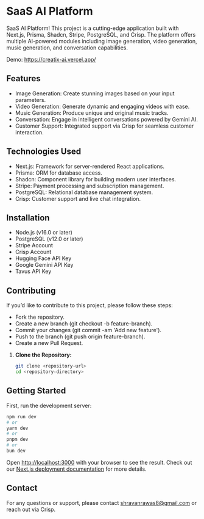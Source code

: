 # SaaS AI Platform

SaaS AI Platform! This project is a cutting-edge application built with Next.js, Prisma, Shadcn, Stripe, PostgreSQL, and Crisp. The platform offers multiple AI-powered modules including image generation, video generation, music generation, and conversation capabilities.

Demo: https://creatix-ai.vercel.app/

## Features

  - Image Generation: Create stunning images based on your input parameters.
  - Video Generation: Generate dynamic and engaging videos with ease.
  - Music Generation: Produce unique and original music tracks.
  - Conversation: Engage in intelligent conversations powered by Gemini AI.
  - Customer Support: Integrated support via Crisp for seamless customer interaction.

## Technologies Used

  - Next.js: Framework for server-rendered React applications.
  - Prisma: ORM for database access.
  - Shadcn: Component library for building modern user interfaces.
  - Stripe: Payment processing and subscription management.
  - PostgreSQL: Relational database management system.
  - Crisp: Customer support and live chat integration.

## Installation

  - Node.js (v16.0 or later)
  - PostgreSQL (v12.0 or later)
  - Stripe Account
  - Crisp Account
  - Hugging Face API Key
  - Google Gemini API Key
  - Tavus API Key

## Contributing

If you’d like to contribute to this project, please follow these steps:

  - Fork the repository.
  - Create a new branch (git checkout -b feature-branch).
  - Commit your changes (git commit -am 'Add new feature').
  - Push to the branch (git push origin feature-branch).
  - Create a new Pull Request.
   

1. **Clone the Repository:**
   
   ```bash
   git clone <repository-url>
   cd <repository-directory>

## Getting Started

First, run the development server:

```bash
npm run dev
# or
yarn dev
# or
pnpm dev
# or
bun dev
```

Open [http://localhost:3000](http://localhost:3000) with your browser to see the result.
Check out our [Next.js deployment documentation](https://nextjs.org/docs/deployment) for more details.

## Contact
For any questions or support, please contact shravanrawas8@gmail.com or reach out via Crisp.










